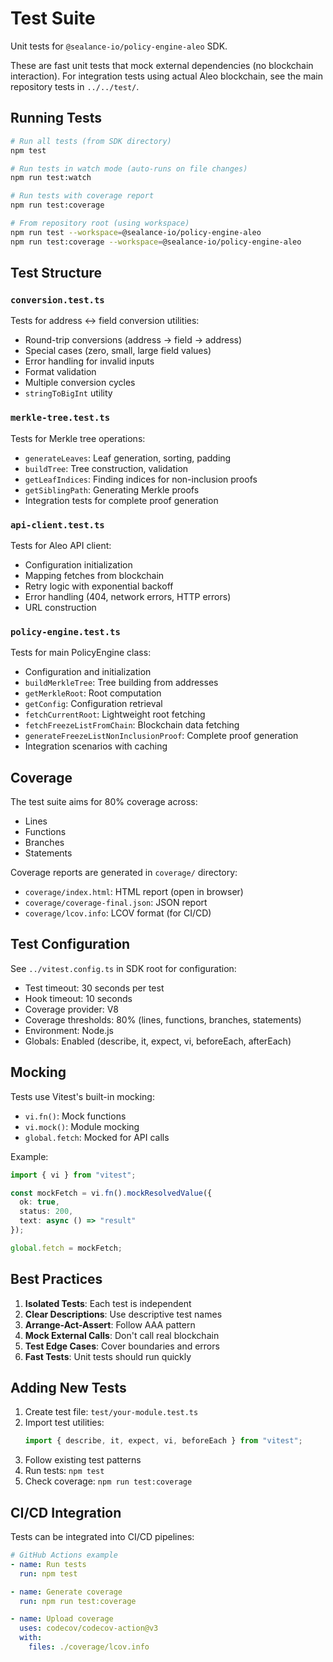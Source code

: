 # Test Suite

Unit tests for `@sealance-io/policy-engine-aleo` SDK.

These are fast unit tests that mock external dependencies (no blockchain interaction). For integration tests using actual Aleo blockchain, see the main repository tests in `../../test/`.

## Running Tests

```bash
# Run all tests (from SDK directory)
npm test

# Run tests in watch mode (auto-runs on file changes)
npm run test:watch

# Run tests with coverage report
npm run test:coverage

# From repository root (using workspace)
npm run test --workspace=@sealance-io/policy-engine-aleo
npm run test:coverage --workspace=@sealance-io/policy-engine-aleo
```

## Test Structure

### `conversion.test.ts`
Tests for address ↔ field conversion utilities:
- Round-trip conversions (address → field → address)
- Special cases (zero, small, large field values)
- Error handling for invalid inputs
- Format validation
- Multiple conversion cycles
- `stringToBigInt` utility

### `merkle-tree.test.ts`
Tests for Merkle tree operations:
- `generateLeaves`: Leaf generation, sorting, padding
- `buildTree`: Tree construction, validation
- `getLeafIndices`: Finding indices for non-inclusion proofs
- `getSiblingPath`: Generating Merkle proofs
- Integration tests for complete proof generation

### `api-client.test.ts`
Tests for Aleo API client:
- Configuration initialization
- Mapping fetches from blockchain
- Retry logic with exponential backoff
- Error handling (404, network errors, HTTP errors)
- URL construction

### `policy-engine.test.ts`
Tests for main PolicyEngine class:
- Configuration and initialization
- `buildMerkleTree`: Tree building from addresses
- `getMerkleRoot`: Root computation
- `getConfig`: Configuration retrieval
- `fetchCurrentRoot`: Lightweight root fetching
- `fetchFreezeListFromChain`: Blockchain data fetching
- `generateFreezeListNonInclusionProof`: Complete proof generation
- Integration scenarios with caching

## Coverage

The test suite aims for 80% coverage across:
- Lines
- Functions
- Branches
- Statements

Coverage reports are generated in `coverage/` directory:
- `coverage/index.html`: HTML report (open in browser)
- `coverage/coverage-final.json`: JSON report
- `coverage/lcov.info`: LCOV format (for CI/CD)

## Test Configuration

See `../vitest.config.ts` in SDK root for configuration:
- Test timeout: 30 seconds per test
- Hook timeout: 10 seconds
- Coverage provider: V8
- Coverage thresholds: 80% (lines, functions, branches, statements)
- Environment: Node.js
- Globals: Enabled (describe, it, expect, vi, beforeEach, afterEach)

## Mocking

Tests use Vitest's built-in mocking:
- `vi.fn()`: Mock functions
- `vi.mock()`: Module mocking
- `global.fetch`: Mocked for API calls

Example:
```typescript
import { vi } from "vitest";

const mockFetch = vi.fn().mockResolvedValue({
  ok: true,
  status: 200,
  text: async () => "result"
});

global.fetch = mockFetch;
```

## Best Practices

1. **Isolated Tests**: Each test is independent
2. **Clear Descriptions**: Use descriptive test names
3. **Arrange-Act-Assert**: Follow AAA pattern
4. **Mock External Calls**: Don't call real blockchain
5. **Test Edge Cases**: Cover boundaries and errors
6. **Fast Tests**: Unit tests should run quickly

## Adding New Tests

1. Create test file: `test/your-module.test.ts`
2. Import test utilities:
   ```typescript
   import { describe, it, expect, vi, beforeEach } from "vitest";
   ```
3. Follow existing test patterns
4. Run tests: `npm test`
5. Check coverage: `npm run test:coverage`

## CI/CD Integration

Tests can be integrated into CI/CD pipelines:

```yaml
# GitHub Actions example
- name: Run tests
  run: npm test

- name: Generate coverage
  run: npm run test:coverage

- name: Upload coverage
  uses: codecov/codecov-action@v3
  with:
    files: ./coverage/lcov.info
```

